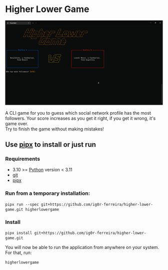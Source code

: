 # Higher Lower Game

![Higher Lower Game gif](assets/gameplay.gif)

A CLI game for you to guess which social network profile has the most followers. Your score increases as you get it right, if you get it wrong, it's game over.<br>
Try to finish the game without making mistakes!

## Use [pipx](https://pypa.github.io/pipx/) to install or just run

### Requirements
- 3.10 >= [Python](https://www.python.org/) version < 3.11
- [git](https://git-scm.com/)
- [pipx](https://pypa.github.io/pipx/)
    

### Run from a temporary installation:

```
pipx run --spec git+https://github.com/ig0r-ferreira/higher-lower-game.git higherlowergame
```

### Install

```
pipx install git+https://github.com/ig0r-ferreira/higher-lower-game.git
```

You will now be able to run the application from anywhere on your system. For that, run:
```
higherlowergame
```
